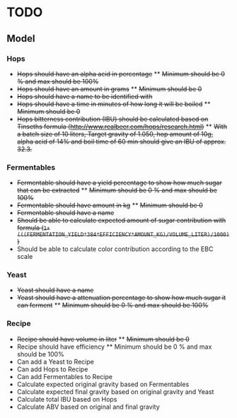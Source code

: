 
# TODO

## Model

### Hops
* ~~Hops should have an alpha acid in percentage~~
** ~~Minimum should be 0 % and max should be 100%~~
* ~~Hops should have an amount in grams~~
** ~~Minimum should be 0~~
* ~~Hops should have a name to be identified with~~
* ~~Hops should have a time in minutes of how long it will be boiled~~
** ~~Minimum should be 0~~
* ~~Hops bitterness contribution (IBU) should be calculated based on Tinseths formula (http://www.realbeer.com/hops/research.html)~~
** ~~With a batch size of 10 liters, Target gravity of 1.050, hop amount of 10g, alpha acid of 14% and boil time of 60 min should give an IBU of approx. 32.3.~~

### Fermentables
* ~~Fermentable should have a yield percentage to show how much sugar that can be extracted~~
** ~~Minimum should be 0 % and max should be 100%~~
* ~~Fermentable should have amount in kg~~
** ~~Minimum should be 0~~
* ~~Fermentable should have a name~~
* ~~Should be able to calculate expected amount of sugar contribution with formula (`1+(((FERMENTATION_YIELD*384*EFFICIENCY*AMOUNT_KG)/VOLUME_LITER)/1000)`)~~
* Should be able to calculate color contribution according to the EBC scale

### Yeast
* ~~Yeast should have a name~~
* ~~Yeast should have a attenuation percentage to show how much sugar it can ferment~~
** ~~Minimum should be 0 % and max should be 100%~~

### Recipe
* ~~Recipe should have volume in liter~~
** ~~Minimum should be 0~~
* Recipe should have efficiency
** Minimum should be 0 % and max should be 100%
* Can add a Yeast to Recipe
* Can add Hops to Recipe
* Can add Fermentables to Recipe
* Calculate expected original gravity based on Fermentables
* Calculate expected final gravity based on original gravity and Yeast
* Calculate total IBU based on Hops
* Calculate ABV based on original and final gravity
